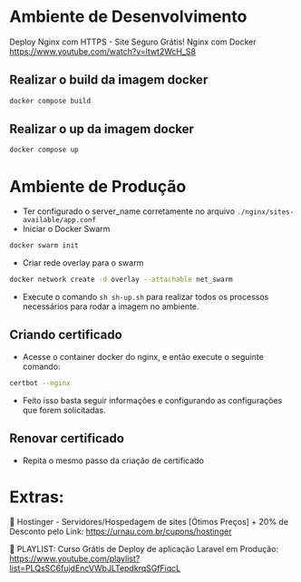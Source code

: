 # Ambiente de Desenvolvimento 

Deploy Nginx com HTTPS - Site Seguro Grátis! Nginx com Docker
https://www.youtube.com/watch?v=ltwt2WcH_S8

## Realizar o build da imagem docker
```sh
docker compose build
```

## Realizar o up da imagem docker
```sh
docker compose up
```

# Ambiente de Produção
- Ter configurado o server_name corretamente no arquivo `./nginx/sites-available/app.conf`
- Iniciar o Docker Swarm
```sh
docker swarm init
```
- Criar rede overlay para o swarm
```sh
docker network create -d overlay --attachable net_swarm
```

- Execute o comando `sh sh-up.sh` para realizar todos os processos necessários para rodar a imagem no ambiente.
## Criando certificado
- Acesse o container docker do nginx, e então execute o seguinte comando:
```sh
certbot --nginx
```
- Feito isso basta seguir informações e configurando as configurações que forem solicitadas.

## Renovar certificado
- Repita o mesmo passo da criação de certificado

# Extras:
🔹 Hostinger - Servidores/Hospedagem de sites [Ótimos Preços] + 20% de Desconto pelo Link:
https://urnau.com.br/cupons/hostinger

🔷 PLAYLIST: Curso Grátis de Deploy de aplicação Laravel em Produção:
https://www.youtube.com/playlist?list=PLQsSC6fujdEncVWbJLTepdkrqSGfFiqcL
